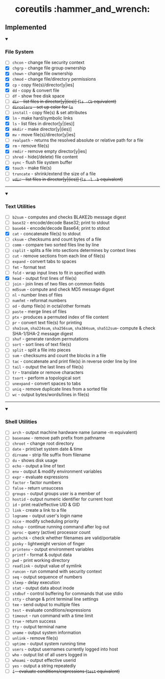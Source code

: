 <div align="center">
<h1>coreutils :hammer_and_wrench:</h1>
</div>

## Implemented
<details open markdown="1"><summary><h3>File System</h3></summary>
  
- [ ] `chcon` - change file security context
- [x] `chgrp` - change file group ownership
- [x] `chown` - change file ownership
- [x] `chmod` - change file/directory permissions
- [x] `cp` - copy file(s)/director[y|ies]
- [x] `dd` - copy & convert file
- [ ] `df` - show free disk space  
- [ ] ~~`dir` - list files in director[y|(ies)] (`ls -Cb` equivalent)~~
- [ ] ~~`dircolors` - set up color for `ls`~~
- [ ] `install` - copy file(s) & set attributes
- [x] `ln` - make hard/symbolic links
- [x] `ls` - list files in director[y|(ies)]
- [x] `mkdir` - make director[y|(ies)]
- [x] `mv` - move file(s)/director[y|ies]
- [ ] `realpath` - returns the resolved absolute or relative path for a file
- [x] `rm` - remove file(s)
- [x] `rmdir` - remove empty director[y|ies]
- [ ] `shred` - hide(/delete) file content
- [ ] `sync` - flush file system buffer
- [x] `touch` - make file(s)
- [ ] `truncate` - shrink/extend the size of a file
- [ ] ~~`vdir` - list files in director[y|(ies)] (`ls -l -b` equivalent)~~

</details>

---

<details open markdown="1"><summary><h3>Text Utilities</h3></summary>

- [ ] `b2sum` - computes and checks BLAKE2b message digest
- [ ] `base32` - encode/decode Base32; print to stdout
- [ ] `base64` - encode/decode Base64; print to stdout
- [x] `cat` - concatenate file(s) to stdout
- [ ] `cksum` - checksums and count bytes of a file
- [ ] `comm` - compare two sorted files line by line
- [ ] `csplit` - splits a file into sections determines by context lines
- [ ] `cut` - remove sections from each line of file(s)
- [ ] `expand` - convert tabs to spaces
- [ ] `fmt` - format text
- [ ] `fold` - wrap input lines to fit in specified width
- [x] `head` - output first lines of file(s)
- [ ] `join` - join lines of two files on common fields
- [ ] `md5sum` - compute and check MD5 message digset
- [ ] `nl` - number lines of files
- [ ] `numfmt` - reformat numbers
- [ ] `od` - dump file(s) in octal/other formats
- [ ] `paste` - merge lines of files
- [ ] `ptx` - produces a permuted index of file content
- [ ] `pr` - convert text file(s) for printing
- [ ] `sha1sum`, `sha224sum`, `sha256sum`, `sha384sum`, `sha512sum`- compute & check SHA-1/SHA-2 message digest
- [ ] `shuf` - generate random permutations
- [ ] `sort` - sort lines of text file(s)
- [ ] `split` - split a file into pieces
- [ ] `sum` - checksums and count the blocks in a file
- [ ] `tac` - concatenate and print file(s) in reverse order line by line
- [ ] `tail` - output the last lines of file(s)
- [ ] `tr` - translate or remove characters
- [ ] `tsort` - perform a topological sort
- [ ] `unexpand` - convert spaces to tabs
- [ ] `uniq` - remove duplicate lines from a sorted file
- [ ] `wc` - output bytes/words/lines in file(s)

</details>

---

<details open markdown="1"><summary><h3>Shell Utilities</h3></summary>

- [ ] `arch` - output machine hardware name (uname -m equivalent)
- [ ] `basename` - remove path prefix from pathname
- [ ] `chroot` - change root directory
- [ ] `date` - print/set system date & time
- [ ] `dirname` - strip file suffix from filename
- [ ] `du` - shows disk usage
- [ ] `echo` - output a line of text
- [ ] `env` - output & modify environment variables
- [ ] `expr` - evaluate expressions
- [ ] `factor` - factor numbers
- [ ] `false` - return unsuccess
- [ ] `groups` - output groups user is a member of
- [ ] `hostid` - output numeric identifier for current host
- [ ] `id` - print real/effective UID & GID
- [ ] `link` - create a link to a file
- [ ] `logname` - output user's login name
- [ ] `nice` - modify scheduling priority
- [ ] `nohup` - continue running command after log out
- [ ] `nproc` - query (active) processor count
- [ ] `pathchk` - check whether filenames are valid/portable
- [ ] `pinky` - lightweight version of finger
- [ ] `printenv` - output environment variables
- [ ] `printf` - format & output data
- [ ] `pwd` - print working directory
- [ ] `readlink` - output value of symlink
- [ ] `runcon` - run command with security context
- [ ] `seq` - output sequence of numbers
- [ ] `sleep` - delay execution
- [ ] `stat` - output data about inode
- [ ] `stdbuf` - control buffering for commands that use stdio
- [ ] `stty` - change & print terminal line settings
- [ ] `tee` - send output to multiple files
- [ ] `test` - evaluate conditions/expressions
- [ ] `timeout` - run command with a time limit
- [ ] `true` - return success
- [ ] `tty` - output terminal name
- [ ] `uname` - output system information
- [ ] `unlink` - remove file(s)
- [ ] `uptime` - output system running time
- [ ] `users` -  output usernames currently logged into host
- [ ] `who` - output list of all users logged in
- [ ] `whoami` - output effective userid
- [ ] `yes` - output a string repeatedly
- [ ] ~~`[` - evaluate conditions/expressions (`test` equivalent)~~

</details>

